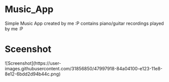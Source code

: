 # Music_App
Simple Music App created by me :P contains piano/guitar recordings played by me :P
<h1> Sceenshot </h1>
![Screenshot](https://user-images.githubusercontent.com/31856850/47997918-84a04100-e123-11e8-8e12-6bdd2d94b44c.png)
